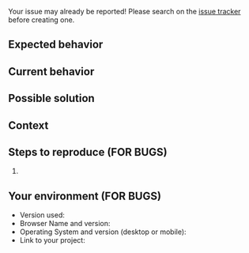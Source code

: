 Your issue may already be reported! Please search on the
[issue tracker][issue-tracker] before creating one.

## Expected behavior

<!--- If you're describing a bug, tell us what should happen -->

<!--- If you're suggesting a change/improvement, tell us how it should work -->

## Current behavior

<!--- If describing a bug, tell us what happens instead of the expected
behavior -->

<!--- If suggesting a change/improvement, explain the difference from current
behavior -->

## Possible solution

<!--- Not obligatory, but suggest a fix/reason for the bug, -->

<!--- or ideas how to implement the addition or change -->

## Context

<!--- How has this issue affected you? What are you trying to accomplish? -->

<!--- Providing context helps us come up with a solution that is most useful in
the real world -->

## Steps to reproduce (FOR BUGS)

<!--- Provide a link to a live example, or an unambiguous set of steps to -->

<!--- reproduce this bug. Include code to reproduce, if relevant -->

1.

## Your environment (FOR BUGS)

<!--- Include as many relevant details about the environment you experienced the
bug in -->

- Version used:
- Browser Name and version:
- Operating System and version (desktop or mobile):
- Link to your project:

[issue-tracker]: https://github.com/elixir-cloud-aai/cloud_storage_handler/issues
